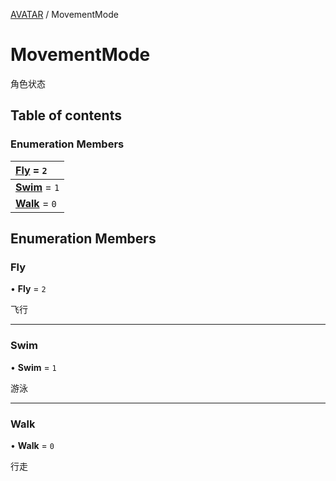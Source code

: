 [AVATAR](../groups/Core.AVATAR.md) / MovementMode

# MovementMode <Badge type="tip" text="Enumeration" /> <Score text="MovementMode" />

<span class="content-big">

角色状态

</span>

## Table of contents

### Enumeration Members <Score text="Enumeration" /> 
| **[Fly](mw.MovementMode.md#fly)** = ``2``  |
| :----- |
| **[Swim](mw.MovementMode.md#swim)** = ``1`` |
| **[Walk](mw.MovementMode.md#walk)** = ``0`` |

## Enumeration Members

### Fly <Score text="Fly" /> 

• **Fly** = ``2``

飞行

___

### Swim <Score text="Swim" /> 

• **Swim** = ``1``

游泳

___

### Walk <Score text="Walk" /> 

• **Walk** = ``0``

行走

